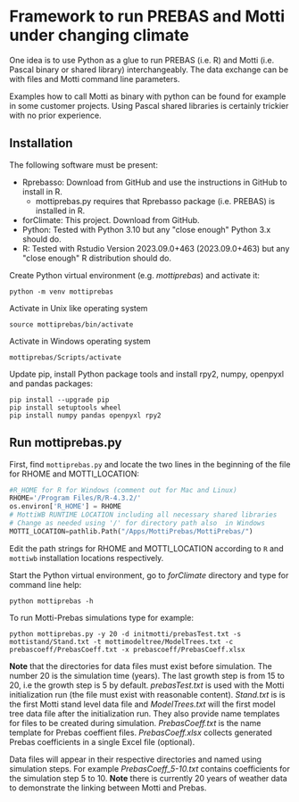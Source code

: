 # Framework to run PREBAS and Motti under changing climate
One idea is to use Python as a glue to run PREBAS (i.e. R)
and Motti (i.e. Pascal binary or shared library) interchangeably.
The data exchange can be with files and Motti command line parameters.

Examples how to call Motti as binary with python can be found
for example in some customer projects. Using Pascal shared libraries
is certainly trickier with no prior experience.

## Installation
The following software must be present:

+ Rprebasso: Download from GitHub and use the instructions in GitHub to install in R.
  - mottiprebas.py requires that Rprebasso package (i.e. PREBAS) is installed in R.
+ forClimate: This project. Download from GitHub.
+ Python: Tested with Python 3.10 but any "close enough" Python 3.x should do.
+ R: Tested with Rstudio Version 2023.09.0+463 (2023.09.0+463) but any "close enough" R distribution should do.
	
Create Python virtual environment (e.g. *mottiprebas*) and activate it:

	python -m venv mottiprebas 
 
 Activate in Unix like operating system
	
  	source mottiprebas/bin/activate
 
  Activate in Windows operating system
  
  	mottiprebas/Scripts/activate

Update pip, install Python package tools and install rpy2, numpy, openpyxl and pandas packages:
	
 	pip install --upgrade pip
  	pip install setuptools wheel
	pip install numpy pandas openpyxl rpy2
	
## Run mottiprebas.py
First, find `mottiprebas.py` and locate the two lines in the beginning of the file for RHOME and MOTTI_LOCATION:

```python
#R_HOME for R for Windows (comment out for Mac and Linux)
RHOME='/Program Files/R/R-4.3.2/'
os.environ['R_HOME'] = RHOME
# MottiWB RUNTIME LOCATION including all necessary shared libraries
# Change as needed using '/' for directory path also  in Windows
MOTTI_LOCATION=pathlib.Path("/Apps/MottiPrebas/MottiPrebas/")
```
Edit the path strings for RHOME and MOTTI_LOCATION according to `R` and `mottiwb` installation locations respectively.

Start the Python virtual environment, go to *forClimate* directory and type for command line help:
	
 	python mottiprebas -h

To run Motti-Prebas simulations type for example:

	python mottiprebas.py -y 20 -d initmotti/prebasTest.txt -s mottistand/Stand.txt -t mottimodeltree/ModelTrees.txt -c prebascoeff/PrebasCoeff.txt -x prebascoeff/PrebasCoeff.xlsx

 **Note** that the directories for data files must exist before simulation. The number 20 is the simulation time (years). 
 The last growth step is from 15 to 20, i.e the growth step  is 5 by default.  *prebasTest.txt* is used with the Motti initialization 
 run (the file must exist with reasonable content). *Stand.txt* is is the first Motti stand level data file and 
 *ModelTrees.txt* will the first model tree data file after the initialization run. They also provide name templates 
 for files to be created during simulation. *PrebasCoeff.txt* is the name template for Prebas coeffient files. 
 *PrebasCoeff.xlsx* collects generated Prebas coefficients in a single Excel file (optional).

 Data files will appear in their respective directories and named using simulation steps. For example *PrebasCoeff_5-10.txt* contains 
 coefficients for the simulation step 5 to 10. **Note** there is currently 20 years of weather data to demonstrate 
 the linking between Motti and Prebas.	

